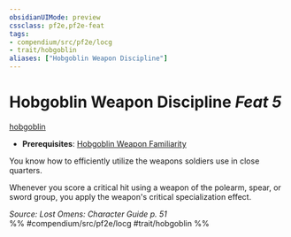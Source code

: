 ```yaml
---
obsidianUIMode: preview
cssclass: pf2e,pf2e-feat
tags:
- compendium/src/pf2e/locg
- trait/hobgoblin
aliases: ["Hobgoblin Weapon Discipline"]
---
```

# Hobgoblin Weapon Discipline  *Feat 5*  
[hobgoblin](hobgoblin-locg.md "Hobgoblin Ancestry & Heritage Trait")  

- **Prerequisites**: [Hobgoblin Weapon Familiarity](hobgoblin-weapon-familiarity-locg.md)

You know how to efficiently utilize the weapons soldiers use in close quarters.

Whenever you score a critical hit using a weapon of the polearm, spear, or sword group, you apply the weapon's critical specialization effect.

*Source: Lost Omens: Character Guide p. 51*  
%% #compendium/src/pf2e/locg #trait/hobgoblin %%